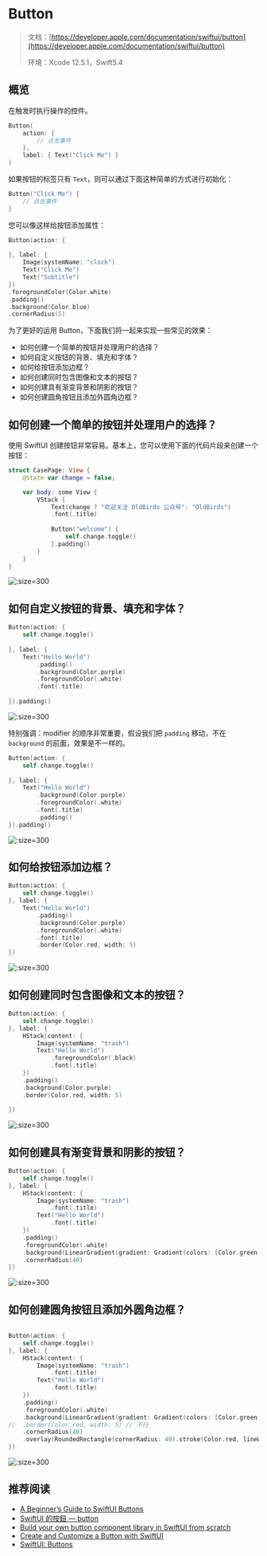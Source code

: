 # Button

> 文档：[https://developer.apple.com/documentation/swiftui/button](https://developer.apple.com/documentation/swiftui/button)
>
> 环境：Xcode 12.5.1，Swift5.4

## 概览

在触发时执行操作的控件。

```swift
Button(
    action: {
        // 点击事件
    },
    label: { Text("Click Me") }
)
```

如果按钮的标签只有 `Text`，则可以通过下面这种简单的方式进行初始化：

```swift
Button("Click Me") {
    // 点击事件
}
```

您可以像这样给按钮添加属性：

```swift
Button(action: {
                
}, label: {
    Image(systemName: "clock")
    Text("Click Me")
    Text("Subtitle")
})
.foregroundColor(Color.white)
.padding()
.background(Color.blue)
.cornerRadius(5)
```

为了更好的运用 Button，下面我们将一起来实现一些常见的效果：

* 如何创建一个简单的按钮并处理用户的选择？
* 如何自定义按钮的背景、填充和字体？
* 如何给按钮添加边框？
* 如何创建同时包含图像和文本的按钮？
* 如何创建具有渐变背景和阴影的按钮？
* 如何创建圆角按钮且添加外圆角边框？


## 如何创建一个简单的按钮并处理用户的选择？

使用 SwiftUI 创建按钮非常容易。基本上，您可以使用下面的代码片段来创建一个按钮：

```swift
struct CasePage: View {
    @State var change = false;

    var body: some View {
        VStack {
            Text(change ? "欢迎关注 OldBirds 公众号": "OldBirds")
            .font(.title)
            
            Button("welcome") {
                self.change.toggle()
            }.padding()
        }
    }
}
```

![](http://blog.loveli.site/tuc/111ee.gif ':size=300')


## 如何自定义按钮的背景、填充和字体？

```swift
Button(action: {
    self.change.toggle()
    
}, label: {
    Text("Hello World")
        .padding()
        .background(Color.purple)
        .foregroundColor(.white)
        .font(.title)
        
}).padding()
```

![](http://blog.loveli.site/tuc/111ee002.gif ':size=300')

特别强调：modifier 的顺序非常重要，假设我们把 `padding` 移动，不在 `background` 的前面，效果是不一样的。

```swift
Button(action: {
    self.change.toggle()
    
}, label: {
    Text("Hello World")
        .background(Color.purple)
        .foregroundColor(.white)
        .font(.title)
        .padding()
}).padding()
```

![](http://blog.loveli.site/tuc/111ee003.gif ':size=300')


## 如何给按钮添加边框？

```swift
Button(action: {
    self.change.toggle()
}, label: {
    Text("Hello World")
        .padding()
        .background(Color.purple)
        .foregroundColor(.white)
        .font(.title)
        .border(Color.red, width: 5)
})
```

![](http://blog.loveli.site/tuc/111ee004.gif ':size=300')



## 如何创建同时包含图像和文本的按钮？

```swift
Button(action: {
    self.change.toggle()
}, label: {
    HStack(content: { 
        Image(systemName: "trash")
        Text("Hello World")
            .foregroundColor(.black)
            .font(.title)
    })
    .padding()
    .background(Color.purple)
    .border(Color.red, width: 5)
    
})
```

![](http://blog.loveli.site/tuc/111ee005.gif ':size=300')

## 如何创建具有渐变背景和阴影的按钮？

```swift
Button(action: {
    self.change.toggle()
}, label: {
    HStack(content: {
        Image(systemName: "trash")
            .font(.title)
        Text("Hello World")
            .font(.title)
    })
    .padding()
    .foregroundColor(.white)
    .background(LinearGradient(gradient: Gradient(colors: [Color.green, Color.blue]), startPoint: .leading, endPoint: .trailing))
    .cornerRadius(40)
})
```

![](http://blog.loveli.site/tuc/111ee006.gif ':size=300')

## 如何创建圆角按钮且添加外圆角边框？

```swift
 
Button(action: {
    self.change.toggle()
}, label: {
    HStack(content: {
        Image(systemName: "trash")
            .font(.title)
        Text("Hello World")
            .font(.title)
    })
    .padding()
    .foregroundColor(.white)
    .background(LinearGradient(gradient: Gradient(colors: [Color.green, Color.blue]), startPoint: .leading, endPoint: .trailing))
//  .border(Color.red, width: 5) // 不行
    .cornerRadius(40)
    .overlay(RoundedRectangle(cornerRadius: 40).stroke(Color.red, lineWidth: 5))
})
```

![](http://blog.loveli.site/tuc/111ee007.gif ':size=300')

## 推荐阅读

* [A Beginner’s Guide to SwiftUI Buttons](https://www.appcoda.com/swiftui-buttons/#button-full-width)
* [SwiftUI 的按鈕 — button](https://medium.com/%E5%BD%BC%E5%BE%97%E6%BD%98%E7%9A%84-swift-ios-app-%E9%96%8B%E7%99%BC%E5%95%8F%E9%A1%8C%E8%A7%A3%E7%AD%94%E9%9B%86/swiftui-%E7%9A%84%E6%8C%89%E9%88%95-button-89d1c35d99dc)
* [Build your own button component library in SwiftUI from scratch](https://www.calincrist.com/blog/2020-05-12-step-up-your-button-theme-in-swiftui/)
* [Create and Customize a Button with SwiftUI](https://programmingwithswift.com/create-and-customize-a-button-with-swiftui/)
* [SwiftUI: Buttons](https://whatdidilearn.info/2020/05/16/swiftui-buttons.html)
